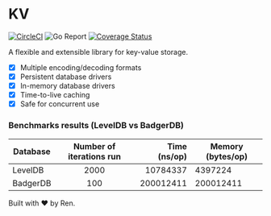 # KV


[![CircleCI](https://circleci.com/gh/renproject/kv/tree/master.svg?style=shield)](https://circleci.com/gh/renproject/kv/tree/master)
![Go Report](https://goreportcard.com/badge/github.com/renproject/kv)
[![Coverage Status](https://coveralls.io/repos/github/renproject/kv/badge.svg?branch=master)](https://coveralls.io/github/renproject/kv?branch=master)

A flexible and extensible library for key-value storage.

- [x] Multiple encoding/decoding formats
- [x] Persistent database drivers
- [x] In-memory database drivers
- [x] Time-to-live caching
- [x] Safe for concurrent use

### Benchmarks results (LevelDB vs BadgerDB)

| Database | Number of iterations run | Time (ns/op) | Memory (bytes/op) |
|----------|:------------------------:|-------------:|-------------------|
| LevelDB  |           2000           |     10784337 | 4397224           |
| BadgerDB |            100           |    200012411 | 200012411         |


Built with ❤ by Ren.
